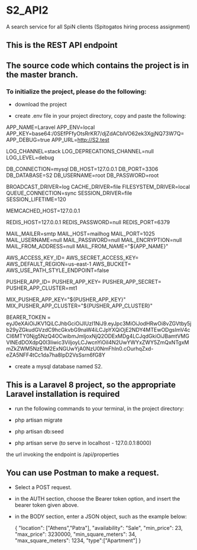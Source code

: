 # S2_API2
A search service for all SpiN clients (Spitogatos hiring process assignment)

## This is the REST API endpoint 


## The source code which contains the project is in the master branch.


### To initialize the project, please do the following:

- download the project

- create .env file in your project directory, copy and paste the following:

APP_NAME=Laravel
APP_ENV=local
APP_KEY=base64:/0SEfPFfyOtsRrKR7/djZdACblVO62ek3XgjNQ73W7Q=
APP_DEBUG=true
APP_URL=http://S2.test

LOG_CHANNEL=stack
LOG_DEPRECATIONS_CHANNEL=null
LOG_LEVEL=debug

DB_CONNECTION=mysql
DB_HOST=127.0.0.1
DB_PORT=3306
DB_DATABASE=S2
DB_USERNAME=root
DB_PASSWORD=root

BROADCAST_DRIVER=log
CACHE_DRIVER=file
FILESYSTEM_DRIVER=local
QUEUE_CONNECTION=sync
SESSION_DRIVER=file
SESSION_LIFETIME=120

MEMCACHED_HOST=127.0.0.1

REDIS_HOST=127.0.0.1
REDIS_PASSWORD=null
REDIS_PORT=6379

MAIL_MAILER=smtp
MAIL_HOST=mailhog
MAIL_PORT=1025
MAIL_USERNAME=null
MAIL_PASSWORD=null
MAIL_ENCRYPTION=null
MAIL_FROM_ADDRESS=null
MAIL_FROM_NAME="${APP_NAME}"

AWS_ACCESS_KEY_ID=
AWS_SECRET_ACCESS_KEY=
AWS_DEFAULT_REGION=us-east-1
AWS_BUCKET=
AWS_USE_PATH_STYLE_ENDPOINT=false

PUSHER_APP_ID=
PUSHER_APP_KEY=
PUSHER_APP_SECRET=
PUSHER_APP_CLUSTER=mt1

MIX_PUSHER_APP_KEY="${PUSHER_APP_KEY}"
MIX_PUSHER_APP_CLUSTER="${PUSHER_APP_CLUSTER}"

BEARER_TOKEN = eyJ0eXAiOiJKV1QiLCJhbGciOiJIUzI1NiJ9.eyJpc3MiOiJodHRwOi8vZGVtby5jb29yZGkudGVzdC9hcGkvbG9naW4iLCJpYXQiOjE2NDY4MTEwODgsImV4cCI6MTY0Njg5NzQ4OCwibmJmIjoxNjQ2ODExMDg4LCJqdGkiOiJBamtVMGVINEdDOXdpQ0l3Iiwic3ViIjoyLCJwcnYiOiI4N2UwYWYxZWY5ZmQxNTgxMmZkZWM5NzE1M2ExNGUwYjA0NzU0NmFhIn0.cOurhqZxd-eZA5NFF4tCc1da7ha8lpD2VsSsrn6fG8Y


- create a mysql database named S2.

## This is a Laravel 8 project, so the appropriate Laravel installation is required

- run the following commands to your terminal, in the project directory:

- php artisan migrate
- php artisan db:seed
- php artisan serve (to serve in localhost - 127.0.0.1:8000)

the url invoking the endpoint is /api/properties

## You can use Postman to make a request.

- Select a POST request.
- in the AUTH section, choose the Bearer token option, and insert the bearer token given above.
- in the BODY section, enter a JSON object, such as the example below:
  
  {
    "location": ["Athens","Patra"],
    "availability": "Sale",
    "min_price": 23,
    "max_price": 3230000,
    "min_square_meters": 34,
    "max_square_meters": 1234,
    "type":["Apartment"]
}
